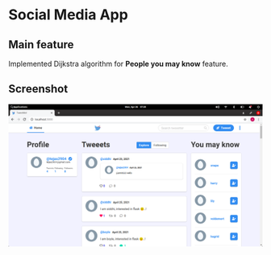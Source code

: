 # Social Media App


## Main feature
Implemented Dijkstra algorithm for **People you may know** feature.


## Screenshot
![screenshot](./socialmedia.png)